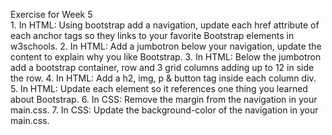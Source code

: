 Exercise for Week 5<br>
	1. In HTML: Using bootstrap add a navigation, update each href attribute of each anchor tags so they links to your favorite Bootstrap elements in w3schools.
	2. In HTML: Add a jumbotron below your navigation, update the content to explain why you like Bootstrap.
	3. In HTML: Below the jumbotron add a bootstrap container, row and 3 grid columns adding up to 12 in side the row.
	4. In HTML: Add a h2, img, p & button tag inside each column div.
	5. In HTML: Update each element so it references one thing you learned about Bootstrap.
	6. In CSS: Remove the margin from the navigation in your main.css.
	7. In CSS: Update the background-color of the navigation in your main.css.